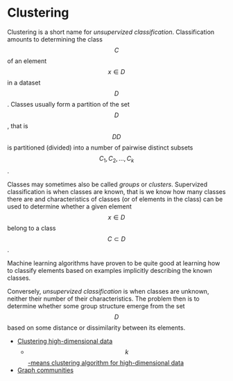 # Clustering

Clustering is a short name for *unsupervized classification*. Classification amounts to determining the class $$C$$ of an element $$x \in D$$ in a dataset $$D$$. Classes usually form a partition of the set $$D$$, that is $$DD$$ is partitioned (divided) into a number of pairwise distinct subsets $$C_1, C_2, \ldots, C_k$$.

Classes may sometimes also be called *groups* or *clusters*. Supervized classification is when classes are known, that is we know how many classes there are and characteristics of classes (or of elements in the class) can be used to determine whether a given element $$x \in D$$ belong to a class $$C \subset D$$.

Machine learning algorithms have proven to be quite good at learning how to classify elements based on examples implicitly describing the known classes.

Conversely, *unsupervized classification* is when classes are unknown, neither their number of their characteristics. The problem then is to determine whether some group structure emerge from the set $$D$$ based on some distance or dissimilarity between its elements.

- [Clustering high-dimensional data](./High_dimensional_data/)
  - $$k$$[-means clustering algorithm for high-dimensional data](./High_dimensional_data/kmeans.md)
- [Graph communities](./Graphs/)